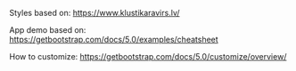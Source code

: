 Styles based on: https://www.klustikaravirs.lv/

App demo based on: https://getbootstrap.com/docs/5.0/examples/cheatsheet

How to customize: https://getbootstrap.com/docs/5.0/customize/overview/